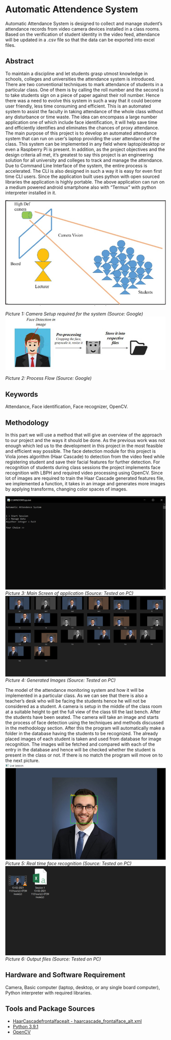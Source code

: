 # Automatic Attendence System
Automatic Attendance System is designed to collect and manage student’s attendance records from video camera devices installed in a class rooms. Based on the verification of student identity in the video feed, attendance will be updated in a .csv file so that the data can be exported into excel files.

## Abstract
To maintain a discipline and let students grasp utmost knowledge in schools, colleges and universities the attendance system is introduced. There are two conventional techniques to mark attendance of students in a particular class. One of them is by calling the roll number and the second is to take students sign on a piece of paper against their roll number. Hence there was a need to evolve this system in such a way that it could become user friendly, less time consuming and efficient. This is an automated system to assist the faculty in taking attendance of the whole class without any disturbance or time waste. The idea can encompass a large number application one of which include face identification, it will help save time and efficiently identifies and eliminates the chances of proxy attendance. The main purpose of this project is to develop an automated attendance system that can run on user’s laptop providing the user attendance of the class.
This system can be implemented in any field where laptop/desktop or even a Raspberry Pi is present. In addition, as the project objectives and the design criteria all met, it’s greatest to say this project is an engineering solution for all university and colleges to track and manage the attendance. Due to Command Line Interface of the system, the entire process is accelerated. The CLI is also designed in such a way it is easy for even first time CLI users. Since the application built uses python with open sourced libraries the application is highly portable. The above application can run on a medium powered android smartphone also with “Termux” with python interpreter installed in it.

![Camera Setup](https://github.com/ichbinrahul/Automatic_Attendence_System/blob/main/images/camerasetup.jpg?raw=true)

*Picture 1: Camera Setup required for the system (Source: Google)*
![Training Workflow](https://github.com/ichbinrahul/Automatic_Attendence_System/blob/main/images/workflow.png?raw=true)

*Picture 2: Process Flow (Source: Google)*

## Keywords
Attendance, Face identification, Face recognizer, OpenCV.

## Methodology
In this part we will use a method that will give an overview of the approach to our project and the ways it should be done. As the previous work was not enough which led us to the development in this project in the most feasible and efficient way possible.
The face detection module for this project is Viola jones algorithm (Haar Cascade) to detection from the video feed while registering student and save their facial features for further detection. For recognition of students during class sessions the project implements face recognition with LBPH and required video processing using OpenCV. Since lot of images are required to train the Haar Cascade generated features file, we implemented a function, it takes in an image and generates more images by applying transforms, changing color spaces of images.

![Main Screen](https://github.com/ichbinrahul/Automatic_Attendence_System/blob/main/images/main.png?raw=true)
*Picture 3: Main Screen of application (Source: Tested on PC)*
![Generated Images](https://github.com/ichbinrahul/Automatic_Attendence_System/blob/main/images/generatedimages.png?raw=true)
*Picture 4: Generated Images (Source: Tested on PC)*

The model of the attendance monitoring system and how it will be implemented in a particular class. As we can see that there is also a teacher’s desk who will be facing the students hence he will not be considered as a student. A camera is setup in the middle of the class room at a suitable height to get the full view of the class till the last bench. After the students have been seated. The camera will take an image and starts the process of face detection using the techniques and methods discussed in the methodology section. After this the program will automatically make a folder in the database having the students to be recognized. The already placed images of each student is taken and used from database for image recognition. The images will be fetched and compared with each of the entry in the database and hence will be checked whether the student is present in the class or not. If there is no match the program will move on to the next picture.
![Face Recognition output](https://github.com/ichbinrahul/Automatic_Attendence_System/blob/main/images/recognition.png?raw=true)
*Picture 5: Real time face recognition (Source: Tested on PC)*
![Output files](https://github.com/ichbinrahul/Automatic_Attendence_System/blob/main/images/output.png?raw=true)
*Picture 6: Output files (Source: Tested on PC)*

## Hardware and Software Requirement
Camera, Basic computer (laptop, desktop, or any single board computer), Python interpreter with required libraries.

## Tools and Package Sources
* [HaarCascadefrontalfacealt - haarcascade_frontalface_alt.xml](https://github.com/opencv/opencv/tree/master/data/haarcascades)
* [Python 3.9.1](https://www.python.org/)
* [OpenCV](https://pypi.org/project/opencv-python/)
